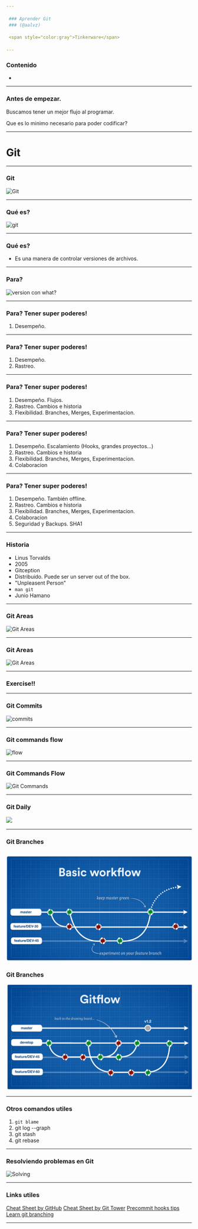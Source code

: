 ```yaml
---

 ### Aprender Git
 ### (@aalvz)

 <span style="color:gray">Tinkerware</span>

---
```


 ### Contenido

 - 

---

 ### Antes de empezar.

 Buscamos tener un mejor flujo al programar.

 Que es lo minimo necesario para poder codificar?

---

  # Git

---

  ### Git

  ![Git](https://camo.githubusercontent.com/67de5c81cc8c4207059c239ad08454188b9d0ed3/687474703a2f2f6368726973706562626c652e636f6d2f706f7374732f31312f6769742d72656c6967696f6e2e6a7067)

---

 ### Qué es?
 ![git](https://images-cdn.9gag.com/photo/aynmL0X_700b.jpg)

---

 ### Qué es?

 - Es una manera de controlar versiones de archivos.

---

 ### Para?

 ![version con what?](http://smutch.github.io/VersionControlTutorial/_images/vc-xkcd.jpg)

---


 ### Para? Tener super poderes!

 1. Desempeño.

---

 ### Para? Tener super poderes!

 1. Desempeño.
 2. Rastreo.

---

 ### Para? Tener super poderes!

 1. Desempeño. Flujos. 
 2. Rastreo. Cambios e historia
 3. Flexibilidad. Branches, Merges, Experimentacion. 

---

 ### Para? Tener super poderes!

 1. Desempeño. Escalamiento (Hooks, grandes proyectos...)
 2. Rastreo. Cambios e historia
 3. Flexibilidad. Branches, Merges, Experimentacion.
 4. Colaboracion

---

 ### Para? Tener super poderes!

 1. Desempeño. También offline. 
 2. Rastreo. Cambios e historia
 3. Flexibilidad. Branches, Merges, Experimentacion.
 4. Colaboracion
 5. Seguridad y Backups. SHA1

---

  ### Historia

  - Linus Torvalds
  - 2005
  - Gitception
  - Distribuido. Puede ser un server out of the box.
  - "Unpleasent Person"
  - `man git`
  - Junio Hamano

---

 ### Git Areas

 ![Git Areas](https://git-scm.com/images/about/index1@2x.png)

---

 ### Git Areas

 ![Git Areas](https://asanzdiego.github.io/curso-git-github-markdown-2016/slides/img/git-all-areas-estrecho-bis.png)

---

  ### Exercise!!

---

  ### Git Commits

  ![commits](https://imgs.xkcd.com/comics/git_commit.png)

---

  ### Git commands flow

  ![flow](https://camo.githubusercontent.com/e5bc854447ea2ca92b375117294007a1c496ac36/68747470733a2f2f7777772e73696c766572706561732e6f72672f696d616765732f6769745f657665727468696e675f69735f6c6f63616c2e706e67)

---

 ### Git Commands Flow

 ![Git Commands](https://camo.githubusercontent.com/6d599db858665e9813a8103f356678c8c5e4e3e4/687474703a2f2f6934332e74696e797069632e636f6d2f32726d773769782e706e67)
 
---

 ### Git Daily
 ![](https://image.slidesharecdn.com/gameplanapp-simple-daily-git-workflow1-120403121618-phpapp01/95/simple-daily-workflow-with-git-1-728.jpg?cb=1333455417)

---


 ### Git Branches

 ![Git branches](assets/gitnormalbranches.png)
---

 ### Git Branches

 ![Git branches](assets/gitbranches.png)

---

  ### Otros comandos utiles

  1. `git blame`
  2. git log --graph
  3. git stash
  4. git rebase

---

  ### Resolviendo problemas en Git
  ![Solving](https://pbs.twimg.com/media/BjSirHmCAAArx_l.png:large)

---

 ### Links utiles

  [Cheat Sheet by GitHub](https://services.github.com/on-demand/downloads/github-git-cheat-sheet.pdf)
  [Cheat Sheet by Git Tower](https://www.git-tower.com/blog/git-cheat-sheet/)
  [Precommit hooks tips](http://codeinthehole.com/tips/tips-for-using-a-git-pre-commit-hook/)
  [Learn git branching](https://learngitbranching.js.org/)
  

---
